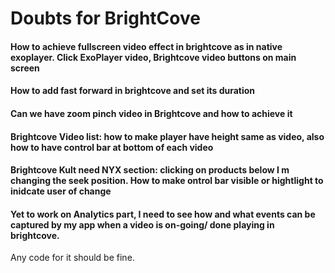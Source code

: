 # Doubts for BrightCove

#### How to achieve fullscreen video effect in brightcove as in native exoplayer. Click ExoPlayer video, Brightcove video buttons on main screen

#### How to add fast forward in brightcove and set its duration

#### Can we have zoom pinch video in Brightcove and how to achieve it

#### Brightcove Video list: how to make player have height same as video, also how to have control bar at bottom of each video

#### Brightcove Kult need NYX section: clicking on products below I m changing the seek position. How to make ontrol bar visible or hightlight to inidcate user of change

#### Yet to work on Analytics part, I need to see how and what events can be captured by my app when a video is on-going/ done playing in brightcove.
Any code for it should be fine.


